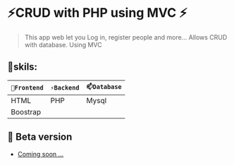 # ⚡CRUD with PHP using MVC ⚡

> This app web let you Log in, register people and more... Allows CRUD with database. 
> Using MVC

## 🔭skils:

| `🔭Frontend` | `⚡Backend` | `📫Database` |
| ------ | ------ | ------ | 
| HTML | PHP | Mysql |
| Boostrap |  |  |



## 🌱 Beta version
<ul>
<li> <a href="#" target="_blank">Coming soon ...</a> </li>
</ul>


[comment]: <> ("https://phpcrudmvc.herokuapp.com/")
